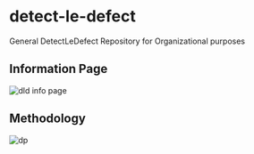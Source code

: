 # detect-le-defect
General DetectLeDefect Repository for Organizational purposes

## Information Page
![dld info page](https://github.com/DetectLeDefect/detect-le-defect/assets/71192682/8cad4500-643d-4b68-b54e-161652171c67)


## Methodology
![dp](https://github.com/DetectLeDefect/detect-le-defect/assets/71192682/9f780823-7d68-4494-b0bb-27ee06e4f8c6)

